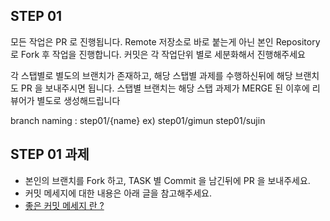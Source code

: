 ## STEP 01

모든 작업은 PR 로 진행됩니다.
Remote 저장소로 바로 붙는게 아닌 본인 Repository 로 Fork 후 작업을 진행합니다.
커밋은 각 작업단위 별로 세분화해서 진행해주세요

각 스탭별로 별도의 브랜치가 존재하고, 해당 스탭별 과제를 수행하신뒤에 해당 브랜치도 PR 을 보내주시면 됩니다.
스탭별 브랜치는 해당 스탭 과제가 MERGE 된 이후에 리뷰어가 별도로 생성해드립니다

branch naming : step01/{name} 
ex) step01/gimun step01/sujin

## STEP 01 과제
- 본인의 브랜치를 Fork 하고, TASK 별 Commit 을 남긴뒤에 PR 을 보내주세요.
- 커밋 메세지에 대한 내용은 아래 글을 참고해주세요.
- [좋은 커밋 메세지 란 ?](https://meetup.toast.com/posts/106)
